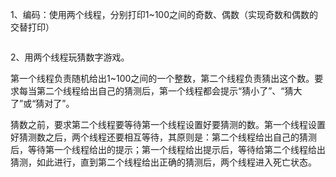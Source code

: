 1、编码：使用两个线程，分别打印1~100之间的奇数、偶数（实现奇数和偶数的交替打印）

 ~~~java

 ~~~





2、用两个线程玩猜数字游戏。

第一个线程负责随机给出1~100之间的一个整数，第二个线程负责猜出这个数。要求每当第二个线程给出自己的猜测后，第一个线程都会提示“猜小了”、“猜大了”或“猜对了”。

猜数之前，要求第二个线程要等待第一个线程设置好要猜测的数。第一个线程设置好猜测数之后，两个线程还要相互等待，其原则是：第二个线程给出自己的猜测后，等待第一个线程给出的提示；第一个线程给出提示后，等待给第二个线程给出猜测，如此进行，直到第二个线程给出正确的猜测后，两个线程进入死亡状态。

 ~~~java

 ~~~

